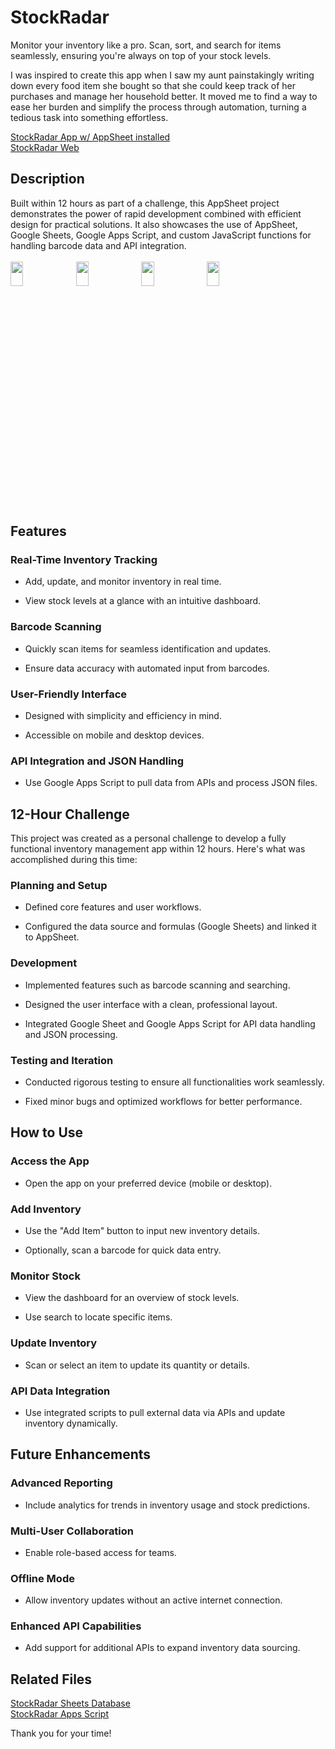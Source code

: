 # StockRadar
Monitor your inventory like a pro. Scan, sort, and search for items seamlessly, ensuring you're always on top of your stock levels.  
  
I was inspired to create this app when I saw my aunt painstakingly writing down every food item she bought so that she could keep track of her purchases and manage her household better. It moved me to find a way to ease her burden and simplify the process through automation, turning a tedious task into something effortless.  
  
[StockRadar App w/ AppSheet installed](https://www.appsheet.com/newshortcut/7dce5199-ed99-47db-9353-a8b54df07ea6)  
[StockRadar Web](https://www.appsheet.com/start/7dce5199-ed99-47db-9353-a8b54df07ea6)  

## Description 
Built within 12 hours as part of a challenge, this AppSheet project demonstrates the power of rapid development combined with efficient design for practical solutions. It also showcases the use of AppSheet, Google Sheets, Google Apps Script, and custom JavaScript functions for handling barcode data and API integration.  
<br/>
<img src="https://drive.usercontent.google.com/download?id=173kF_TJFGS4C2qukSK3LyrSUtPnA7oI7" width=20% height=10%>
<img src="https://drive.usercontent.google.com/download?id=14cvRaQUoa6k3SGnWvM9JrITA32dOUOmf" width=20% height=10%>
<img src="https://drive.usercontent.google.com/download?id=1P6M4UASfSZnxdZFsb8sLYcxvDiUJyUvQ" width=20% height=10%>
<img src="https://drive.usercontent.google.com/download?id=1vLIIQC2VTNHQmGAxuJB5lahHmrSUfWBS" width=20% height=10%>

## Features

### Real-Time Inventory Tracking

- Add, update, and monitor inventory in real time.

- View stock levels at a glance with an intuitive dashboard.

### Barcode Scanning

- Quickly scan items for seamless identification and updates.

- Ensure data accuracy with automated input from barcodes.

### User-Friendly Interface

- Designed with simplicity and efficiency in mind.

- Accessible on mobile and desktop devices.

### API Integration and JSON Handling

- Use Google Apps Script to pull data from APIs and process JSON files.
  
  
## 12-Hour Challenge

This project was created as a personal challenge to develop a fully functional inventory management app within 12 hours. Here's what was accomplished during this time:

### Planning and Setup

- Defined core features and user workflows.

- Configured the data source and formulas (Google Sheets) and linked it to AppSheet.

### Development

- Implemented features such as barcode scanning and searching.

- Designed the user interface with a clean, professional layout.

- Integrated Google Sheet and Google Apps Script for API data handling and JSON processing.

### Testing and Iteration

- Conducted rigorous testing to ensure all functionalities work seamlessly.

- Fixed minor bugs and optimized workflows for better performance.  
  
  
## How to Use

### Access the App

- Open the app on your preferred device (mobile or desktop).

### Add Inventory

- Use the "Add Item" button to input new inventory details.

- Optionally, scan a barcode for quick data entry.

### Monitor Stock

- View the dashboard for an overview of stock levels.

- Use search to locate specific items.

### Update Inventory

- Scan or select an item to update its quantity or details.

### API Data Integration

- Use integrated scripts to pull external data via APIs and update inventory dynamically.  

## Future Enhancements

### Advanced Reporting

- Include analytics for trends in inventory usage and stock predictions.

### Multi-User Collaboration

- Enable role-based access for teams.

### Offline Mode

- Allow inventory updates without an active internet connection.

### Enhanced API Capabilities

- Add support for additional APIs to expand inventory data sourcing.  
  
  
## Related Files
[StockRadar Sheets Database](https://docs.google.com/spreadsheets/d/1Tix03M4JlIOhAHfN2hTCY3ugZkL-HjIyCae3hJqKO1Y/edit?usp=sharing)  
[StockRadar Apps Script](https://docs.google.com/spreadsheets/d/1Tix03M4JlIOhAHfN2hTCY3ugZkL-HjIyCae3hJqKO1Y/edit?usp=sharing)
  
  
Thank you for your time!


